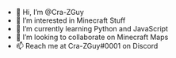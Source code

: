 - 👋 Hi, I’m @Cra-ZGuy
- 👀 I’m interested in Minecraft Stuff
- 🌱 I’m currently learning Python and JavaScript
- 💞️ I’m looking to collaborate on Minecraft Maps
- 📫 Reach me at Cra-ZGuy#0001 on Discord
